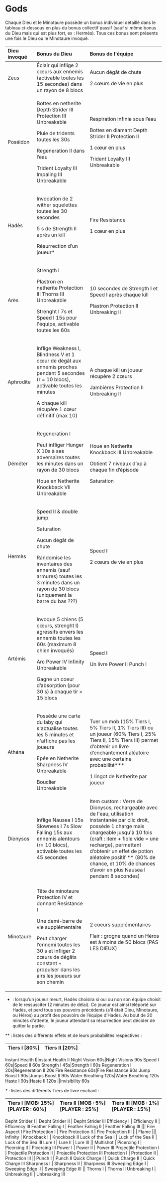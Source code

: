 # Gods

Chaque Dieu et le Minotaure possède un bonus individuel détaillé dans le tableau ci-dessous en plus du bonus collectif passif \(sauf si même bonus du Dieu mais qui est plus fort, ex : Hermès\). Tous ces bonus sont présents une fois le Dieu ou le Minotaure invoqué.

<table>
  <thead>
    <tr>
      <th style="text-align:left">Dieu invoqu&#xE9;</th>
      <th style="text-align:left">Bonus du Dieu</th>
      <th style="text-align:left">Bonus de l&apos;&#xE9;quipe</th>
    </tr>
  </thead>
  <tbody>
    <tr>
      <td style="text-align:left">Zeus</td>
      <td style="text-align:left">&#xC9;clair qui inflige 2 c&#x153;urs aux ennemis (activable toutes les
        15 secondes) dans un rayon de 8 blocs</td>
      <td style="text-align:left">
        <p>Aucun d&#xE9;g&#xE2;t de chute</p>
        <p>2 c&#x153;urs de vie en plus</p>
      </td>
    </tr>
    <tr>
      <td style="text-align:left">Pos&#xE9;idon</td>
      <td style="text-align:left">
        <p>Bottes en netherite Depth Strider III Protection III Unbreakable</p>
        <p>Pluie de tridents toutes les 30s</p>
        <p>Regeneration II dans l&#x2019;eau</p>
        <p>Trident Loyalty III Impaling III Unbreakable</p>
      </td>
      <td style="text-align:left">
        <p>Respiration infinie sous l&#x2019;eau</p>
        <p>Bottes en diamant Depth Strider II Protection II</p>
        <p>1 c&#x153;ur en plus</p>
        <p>Trident Loyalty III Unbreakable</p>
      </td>
    </tr>
    <tr>
      <td style="text-align:left">Had&#xE8;s</td>
      <td style="text-align:left">
        <p>Invocation de 2 wither squelettes toutes les 30 secondes</p>
        <p>5 s de Strength II apr&#xE8;s un kill</p>
        <p>R&#xE9;surrection d&#x2019;un joueur*</p>
      </td>
      <td style="text-align:left">
        <p>Fire Resistance</p>
        <p>1 c&#x153;ur en plus</p>
      </td>
    </tr>
    <tr>
      <td style="text-align:left">Ar&#xE8;s</td>
      <td style="text-align:left">
        <p>Strength I</p>
        <p>Plastron en netherite Protection III Thorns III Unbreakable</p>
        <p>Strenght I 7s et Speed I 15s pour l&apos;&#xE9;quipe, activable toutes
          les 60s</p>
      </td>
      <td style="text-align:left">
        <p>10 secondes de Strength I et Speed I apr&#xE8;s chaque kill</p>
        <p>Plastron Protection II Unbreaking II</p>
      </td>
    </tr>
    <tr>
      <td style="text-align:left">Aphrodite</td>
      <td style="text-align:left">
        <p>Inflige Weakness I, Blindness V et 1 c&#x153;ur de d&#xE9;g&#xE2;t aux
          ennemis proches pendant 5 secondes (r = 10 blocs), activable toutes les
          minutes</p>
        <p>A chaque kill r&#xE9;cup&#xE8;re 1 c&#x153;ur d&#xE9;finitif (max 10)</p>
      </td>
      <td style="text-align:left">
        <p>A chaque kill un joueur r&#xE9;cup&#xE8;re 2 c&#x153;urs</p>
        <p>Jambi&#xE8;res Protection II Unbreaking II</p>
      </td>
    </tr>
    <tr>
      <td style="text-align:left">D&#xE9;m&#xE9;ter</td>
      <td style="text-align:left">
        <p>Regeneration I</p>
        <p>Peut infliger Hunger X 10s &#xE0; ses adversaires toutes les minutes dans
          un rayon de 30 blocs</p>
        <p>Houe en Netherite Knockback VII Unbreakable</p>
      </td>
      <td style="text-align:left">
        <p>Houe en Netherite Knockback III Unbreakable</p>
        <p>Obtient 7 niveaux d&#x2019;xp &#xE0; chaque fin d&#x2019;&#xE9;pisode</p>
        <p>Saturation</p>
      </td>
    </tr>
    <tr>
      <td style="text-align:left">Herm&#xE8;s</td>
      <td style="text-align:left">
        <p>Speed II &amp; double jump</p>
        <p>Saturation</p>
        <p>Aucun d&#xE9;g&#xE2;t de chute</p>
        <p>Randomise les inventaires des ennemis (sauf armures) toutes les 3 minutes
          dans un rayon de 30 blocs (uniquement la barre du bas ???)</p>
      </td>
      <td style="text-align:left">
        <p>Speed I</p>
        <p>2 c&#x153;urs de vie en plus</p>
      </td>
    </tr>
    <tr>
      <td style="text-align:left">Art&#xE9;mis</td>
      <td style="text-align:left">
        <p>Invoque 5 chiens (5 c&#x153;urs, strenght I) agressifs envers les ennemis
          toutes les 60s (maximum 8 chien invoqu&#xE9;s)</p>
        <p>Arc Power IV Infinity Unbreakable</p>
        <p>Gagne un coeur d&#x2019;absorption (pour 30 s) &#xE0; chaque tir &gt;
          15 blocs</p>
      </td>
      <td style="text-align:left">
        <p>Speed I</p>
        <p>Un livre Power II Punch I</p>
      </td>
    </tr>
    <tr>
      <td style="text-align:left">Ath&#xE9;na</td>
      <td style="text-align:left">
        <p>Poss&#xE8;de une carte du laby qui s&apos;actualise toutes les 5 minutes
          et n&apos;affiche pas les joueurs</p>
        <p>Ep&#xE9;e en Netherite Sharpness IV Unbreakable</p>
        <p>Bouclier Unbreakable</p>
      </td>
      <td style="text-align:left">
        <p>Tuer un mob (15% Tiers I, 5% Tiers II, 1% Tiers III) ou un joueur (60%
          Tiers I, 25% Tiers II, 15% Tiers III) permet d&#x2019;obtenir un livre
          d&#x2019;enchantement al&#xE9;atoire avec une certaine probabilit&#xE9;***</p>
        <p>1 lingot de Netherite par joueur</p>
      </td>
    </tr>
    <tr>
      <td style="text-align:left">Dionysos</td>
      <td style="text-align:left">Inflige Nausea I 15s Slowness I 7s Slow Falling 15s aux ennemis alentours
        (r= 10 blocs), activable toutes les 45 secondes</td>
      <td style="text-align:left">Item custom : Verre de Dionysos, rechargeable avec de l&apos;eau, utilisation
        instantan&#xE9;e par clic droit, poss&#xE8;de 1 charge mais chargeable
        jusqu&apos;&#xE0; 10 fois (craft : item + fiole vide = une recharge), permettant
        d&#x2019;obtenir un effet de potion al&#xE9;atoire positif ** (80% de chance,
        et 10% de chances d&#x2019;avoir en plus Nausea I pendant 8 secondes)</td>
    </tr>
    <tr>
      <td style="text-align:left"></td>
      <td style="text-align:left"></td>
      <td style="text-align:left"></td>
    </tr>
    <tr>
      <td style="text-align:left">Minotaure</td>
      <td style="text-align:left">
        <p>T&#xEA;te de minotaure Protection IV et donnant Resistance I</p>
        <p>Une demi-barre de vie suppl&#xE9;mentaire</p>
        <p>Peut charger l&#x2019;ennemi toutes les 30 s et infliger 2 c&#x153;urs
          de d&#xE9;g&#xE2;ts constant + propulser dans les airs les joueurs sur
          son chemin</p>
      </td>
      <td style="text-align:left">
        <p>2 coeurs suppl&#xE9;mentaires</p>
        <p>Flair : grogne quand un H&#xE9;ros est &#xE0; moins de 50 blocs (PAS LES
          DIEUX)</p>
      </td>
    </tr>
  </tbody>
</table>

* : lorsqu’un joueur meurt, Hadès choisira si oui ou non son équipe choisit de le ressusciter \(2 minutes de délai\). Ce joueur est ainsi téléporté sur Hadès, et perd tous ses pouvoirs précédents \(s’il était Dieu, Minotaure, ou Héros\) au profit des pouvoirs de l’équipe d’Hadès. Au bout de 20 minutes d'attente, le joueur attendant sa résurrection peut décider de quitter la partie. 

\*\* : listes des différents effets et de leurs probabilités respectives :

| Tiers I \[80%\] | Tiers II \[20%\] |
| :--- | :--- |


Instant Health I\|Instant Health II Night Vision 60s\|Night Visions 90s Speed I 60s\|Speed II 60s Strength I 45s\|Strength I 60s Regeneration I 20s\|Regeneration II 20s Fire Resistance 60s\|Fire Resistance 90s Jump Boost I 90s\|Jumps Boost II 90s Water Breathing 120s\|Water Breathing 120s Haste I 90s\|Haste II 120s \|\|Invisibility 60s

_\*_ : listes des différents Tiers de livre enchant :

| Tiers I \[MOB: 15%\]\[PLAYER : 60%\] | Tiers II \[MOB : 5%\]\[PLAYER : 25%\] | Tiers III \[MOB : 1%\]\[PLAYER : 15%\] |
| :--- | :--- | :--- |


Depht Strider I \| Depht Strider II \| Depht Strider III Efficiency I \| Efficiency II \| Efficiency III Feather Falling I \| Feather Falling II \| Feather Falling III \|\|\| Fire Aspect I Fire Protection I \| Fire Protection II \| Fire Protection III \|\|\| Flame \|\|\| Infinity \| Knockback I \| Knockback II Luck of the Sea I \| Luck of the Sea II \| Luck of the Sea III Lure I \| Lure II \| Lure III \|\| Multishot \| Picercing I \| Picercing II \| Picercing III Power I \| Power II \| Power III Projectile Protection I \| Projectile Protection II \| Projectile Protection III Protection I \| Protection II \| Protection III \|\| Punch I \| Punch II Quick Charge I \| Quick Charge II \| Quick Charge III Sharpness I \| Sharpness II \| Sharpness III Sweeping Edge I \| Sweeping Edge II \| Sweeping Edge III \|\| Thorns I \| Thorns II Unbreaking I \| Unbreaking II \| Unbreaking III

